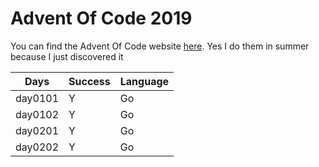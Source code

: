 # Advent Of Code 2019

You can find the Advent Of Code website [here](https://adventofcode.com/2019).
Yes I do them in summer because I just discovered it

| Days    | Success | Language |
| ------- | ------- | -------- |
| day0101 | Y       | Go       |
| day0102 | Y       | Go       |
| day0201 | Y       | Go       |
| day0202 | Y       | Go       |
